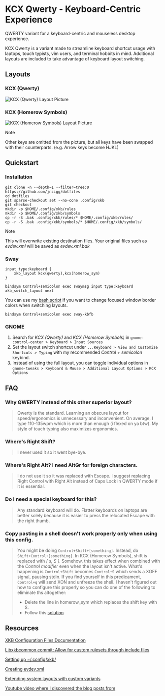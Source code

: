 KCX Qwerty - Keyboard-Centric Experience 
========================================

QWERTY variant for a keyboard-centric and mouseless desktop experience.

KCX Qwerty is a variant made to streamline keyboard shortcut usage with laptops, touch typists, vim users, and terminal
hobbits in mind. Additional layouts are included to take
advantage of keyboard layout switching. 

Layouts
-------

### KCX (Qwerty)
![KCX (Qwerty) Layout Picture](https://github.com/jnzigg/dotfiles/blob/master/.config/xkb/assets/kcx-qwerty.webp)

### KCX (Homerow Symbols)
![KCX (Homerow Symbols) Layout Picture](https://github.com/jnzigg/dotfiles/blob/master/.config/xkb/assets/kcx-homerow-symbols.webp)

> [!NOTE]
> Other keys are omitted from the picture, but all keys have been swapped with their counterparts. (e.g. Arrow keys become HJKL)

Quickstart
----------
### Installation
```
git clone -n --depth=1 --filter=tree:0 https://github.com/jnzigg/dotfiles
cd dotfiles
git sparse-checkout set --no-cone .config/xkb
git checkout
mkdir -p $HOME/.config/xkb/rules
mkdir -p $HOME/.config/xkb/symbols
cp -r -S .bak .config/xkb/rules/* $HOME/.config/xkb/rules/
cp -r -S .bak .config/xkb/symbols/* $HOME/.config/xkb/symbols/
```
> [!NOTE]
> This will overwrite existing destination files. Your original files such as *evdev.xml*
will be saved as *evdev.xml.bak*

### Sway
```
input type:keyboard {
    xkb_layout kcx(qwerty),kcx(homerow_sym)
}
```
```
bindsym Control+semicolon exec swaymsg input type:keyboard xkb_switch_layout next
```

You can use my [bash script][sway-kbfb] if you want to change focused window border colors when switching layouts.

```
bindsym Control+semicolon exec sway-kbfb
```

### GNOME

1. Search for *KCX (Qwerty)* and *KCX (Homerow Symbols)* in `gnome-control-center > Keyboard > Input Sources`
2. Set the layout switch shortcut under `...Keyboard > View and Customize Shortcuts > Typing`
with my recommended *Control + semicolon* keybind.
3. Instead of using the full layout, you can toggle individual options in
`gnome-tweaks > Keyboard & Mouse > Additional Layout Options > KCX Options`

FAQ
---

### Why QWERTY instead of this other superior layout?

> Qwerty is the standard. Learning an obscure layout for speed/ergonomics is unnecessary and inconvenient. 
On average, I type 110-135wpm which is more than enough (i flexed on ya btw). My style of touch typing
also maximizes ergonomics.


### Where's Right Shift?

> I never used it so it went bye-bye.

### Where's Right Alt? I need AltGr for foreign characters.

> I do not use it so it was replaced with Escape. I suggest replacing Right Control with Right Alt instead
of Caps Lock in QWERTY mode if it is essential.

### Do I need a special keyboard for this?

> Any standard keyboard will do. Flatter keyboards on laptops are better solely because it is easier
to press the relocated Escape with the right thumb.

### Copy pasting in a shell doesn't work properly only when using this config.

> You might be doing `Control+Shift+[something]`. Instead, do `Shift+Control+[something]`. In KCX (Homerow Symbols),
shift is replaced with *[ s, S ]*. Somehow, this takes effect when combined with the *Control modifier* even
when the layout isn't active. What's happening is `Control+Shift` becomes `Control+S` which
sends a XOFF signal, pausing stdin. If you find yourself in this predicament, `Control+q` will send XON
and unfreeze the shell.
I haven't figured out how to configure this properly so you can do one of the following to eliminate ths altogether:
> - Delete the line in homerow_sym which replaces the shift key with S.
> - Follow this [solution][xoff/xonn]



Resources
---------

[XKB Configuration Files Documentation](https://www.charvolant.org/doug/xkb/html/node5.html#SECTION00054000000000000000)

[Libxkbcommon commit: Allow for custom rulesets through include files](https://github.com/xkbcommon/libxkbcommon/pull/108/commits/bc4a691cb9f45c3309c78c997e00212f0978d082)

[Setting up ~/.config/xkb/](https://who-t.blogspot.com/2020/02/user-specific-xkb-configuration-part-1.html)

[Creating evdev.xml](https://who-t.blogspot.com/2020/07/user-specific-xkb-configuration-part-2.html)

[Extending system layouts with custom variants](https://who-t.blogspot.com/2020/08/user-specific-xkb-configuration-part-3.html)

[Youtube video where I discovered the blog posts from](https://www.youtube.com/watch?v=utqpa_8SXkA)

[sway-kbfb]: https://github.com/jnzigg/dotfiles/blob/master/bin/sway-kbfb

[xoff/xonn]: https://unix.stackexchange.com/a/12108/593070
[gnome-add-input-source]: https://github.com/jnzigg/dotfiles/blob/master/.config/xkb/assets/gnome-add-input-source.webp
[gnome-switch-layout-shortcut]: https://github.com/jnzigg/dotfiles/blob/master/.config/xkb/assets/gnome-switch-layout-shortcut.webp
[gnome-tweaks]: https://github.com/jnzigg/dotfiles/blob/master/.config/xkb/assets/gnome-tweaks.webp
